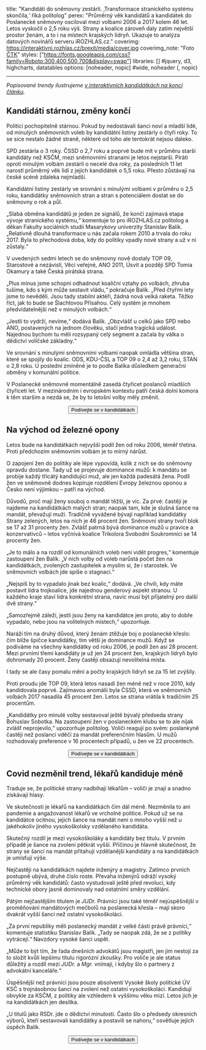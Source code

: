 title: "Kandidáti do sněmovny zestárli. ‚Transformace stranického systému skončila,‘ říká politolog"
perex: "Průměrný věk kandidátů a kandidátek do Poslanecké sněmovny osciloval mezi volbami 2006 a 2017 kolem 46 let. Letos vyskočil o 2,5 roku výš. Strany a koalice zároveň daly zatím největší prostor ženám, a to i na místech krajských lídryň. Ukazuje to analýza datových novinářů serveru iROZHLAS.cz."
coverimg: https://interaktivni.rozhlas.cz/brexit/media/cover.jpg
coverimg_note: "Foto <a href='https://ctk.cz'>ČTK</a>"
styles: ["https://fonts.googleapis.com/css?family=Roboto:300,400,500,700&display=swap"]
libraries: [] #jquery, d3, highcharts, datatables
options: [noheader, nopic] #wide, noheader (, nopic)

---

_Popisované trendy ilustrujeme [v interaktivních kandidátkách na konci článku](#aplikaceinteraktivnikandidatky)._

## Kandidáti stárnou, změny končí

Politici pochopitelně stárnou. Pokud by nedostávali šanci noví a mladší lidé, od minulých sněmovních voleb by kandidátní listiny zestárly o čtyři roky. To se sice nestalo žádné straně, některé od toho ale tentokrát nejsou daleko.

SPD zestárla o 3 roky. ČSSD o 2,7 roku a poprvé bude mít v průměru starší kandidáty než KSČM, mezi sněmovními stranami je letos nejstarší. Piráti oproti minulým volbám zestárli o necelé dva roky, za posledních 11 let narostl průměrný věk lidí z jejich kandidátek o 5,5 roku. Přesto zůstávají na české scéně zdaleka nejmladší.

Kandidátní listiny zestárly ve srovnání s minulými volbami v průměru o 2,5 roku, kandidátky sněmovních stran a stran s potenciálem dostat se do sněmovny o rok a půl.

<div id="kandidatky-vek" class="snf-chart"></div>

„Slabá obměna kandidátů je jeden ze signálů, že končí zajímavá etapa vývoje stranického systému,“ komentuje to pro iROZHLAS.cz politolog a děkan Fakulty sociálních studií Masarykovy univerzity Stanislav Balík. „Relativně dlouhá transformace u nás začala rokem 2010 a trvala do roku 2017. Byla to přechodová doba, kdy do politiky vpadly nové strany a už v ní zůstaly.“

V uvedených sedmi letech se do sněmovny nově dostaly TOP 09, Starostové a nezávislí, Věci veřejné, ANO 2011, Úsvit a později SPD Tomia Okamury a také Česká pirátská strana.

„Plus minus jsme schopni odhadnout koaliční vztahy po volbách, zhruba tušíme, kdo s kým může sestavit vládu,“ pokračuje Balík. „Před čtyřmi lety jsme to nevěděli. Jsou tady stabilní aktéři, žádná nová velká raketa. Těžko říct, jak to bude se Šlachtovou Přísahou. Celý systém je mnohem předvídatelnější než v minulých volbách.“

„Jestli to vydrží, nevíme,“ dodává Balík. „Obzvlášť u celků jako SPD nebo ANO, postavených na jednom člověku, stačí jedna tragická událost. Najednou bychom tu měli rozsypaný celý segment a začala by válka o dědictví voličské základny.“

Ve srovnání s minulými sněmovními volbami naopak omládla většina stran, které se spojily do koalic. ODS, KDU-ČSL a TOP 09 o 2,4 až 3,2 roku, STAN o 2,8 roku. U poslední zmíněné je to podle Balíka důsledkem generační obměny v komunální politice.

V Poslanecké sněmovně momentálně zasedá čtyřicet poslanců mladších čtyřiceti let. V mezinárodním i evropském kontextu patří česká dolní komora k těm starším a nezdá se, že by to letošní volby měly změnit.

<div style="display:flex;flex-direction:row;justify-content:center"><a href="#aplikaceinteraktivnikandidatky"><button id="vek">Podívejte se v kandidátkách</button></a></div>

## Na východ od železné opony

Letos bude na kandidátkách nejvyšší podíl žen od roku 2006, téměř třetina. Proti předchozím sněmovním volbám je to mírný nárůst.

O zapojení žen do politiky ale lépe vypovídá, kolik z nich se do sněmovny opravdu dostane. Tady už se projevuje dominance mužů: k mandátu se probije každý třicátý kandidující muž, ale jen každá padesátá žena. Podíl žen ve sněmovně dodnes kopíruje rozdělení Evropy železnou oponou a Česko není výjimkou – patří na východ.

Důvodů, proč mají ženy souboj o mandát těžší, je víc. Za prvé: častěji je najdeme na kandidátkách malých stran; naopak tam, kde je slušná šance na mandát, převažují muži. Tradičně vyvážené bývají například kandidátky Strany zelených, letos na nich je 46 procent žen. Sněmovní strany tvoří blok se 17 až 31 procenty žen. Zvlášť patrná bývá dominance mužů u pravice a konzervativců – letos vyčnívá koalice Trikolora Svobodní Soukromníci se 14 procenty žen.

<div id="kandidatky-zeny" class="snf-chart"></div>

„Je to málo a na rozdíl od komunálních voleb není vidět progres,“ komentuje zastoupení žen Balík. „V nich volby od voleb narůstá počet žen na kandidátkách, zvolených zastupitelek a myslím si, že i starostek. Ve sněmovních volbách jde spíše o stagnaci.“

„Nejspíš by to vypadalo jinak bez koalic,“ dodává. „Ve chvíli, kdy máte postavit lídra trojkoalice, jde najednou genderový aspekt stranou. U každého kraje staví lídra konkrétní strana, navíc musí být přijatelný pro další dvě strany.“

„Samozřejmě záleží, jestli jsou ženy na kandidátce jen proto, aby to dobře vypadalo, nebo jsou na volitelných místech,“ upozorňuje.

Naráží tím na druhý důvod, který ženám ztěžuje boj o poslanecké křeslo: čím blíže špičce kandidátky, tím větší je dominance mužů. Když se podíváme na všechny kandidátky od roku 2006, je podíl žen asi 28 procent. Mezi prvními třemi kandidáty je už jen 24 procent žen, krajských lídryň bylo dohromady 20 procent. Ženy častěji obsazují nevolitelná místa.

I tady se ale časy pomalu mění a počty krajských lídryň se za 15 let zvýšily.

<div id="kandidatky-volitelne-zeny" class="snf-chart"></div>

Proti proudu jde TOP 09, která letos nasadí žen méně než v roce 2010, kdy kandidovala poprvé. Zajímavou anomálií byla ČSSD, která ve sněmovních volbách 2017 nasadila 45 procent žen. Letos se strana vrátila k tradičním 25 procentům.

„Kandidátky pro minulé volby sestavoval ještě bývalý předseda strany Bohuslav Sobotka. Na zastoupení žen v poslaneckém klubu se to ale nijak zvlášť neprojevilo,“ upozorňuje politolog. Voliči reagují po svém: poslankyně častěji než poslanci vděčí za mandát preferenčním hlasům. U mužů rozhodovaly preference v 16 procentech případů, u žen ve 22 procentech.

<div style="display:flex;flex-direction:row;justify-content:center"><a href="#aplikaceinteraktivnikandidatky"><button id="zeny">Podívejte se v kandidátkách</button></a></div>

## Covid nezměnil trend, lékařů kandiduje méně

Traduje se, že politické strany nadbíhají lékařům – voliči je znají a snadno získávají hlasy.

Ve skutečnosti je lékařů na kandidátkách čím dál méně. Nezměnila to ani pandemie a angažovanost lékařů ve vrcholné politice. Pokud už se na kandidátce ocitnou, jejich šance na mandát není o mnoho vyšší než u jakéhokoliv jiného vysokoškolsky vzdělaného kandidáta.

Skutečný rozdíl je mezi vysokoškoláky a kandidáty bez titulu. V prvním případě je šance na zvolení pětkrát vyšší. Příčinou je hlavně skutečnost, že strany se šancí na mandát přitahují vzdělanější kandidáty a na kandidátkách je umísťují výše.

<div id="kandidatky-tituly" class="snf-chart"></div>

Nejčastěji na kandidátkách najdete inženýry a magistry. Zatímco prvních postupně ubývá, druhé číslo roste. Převaha inženýrů odráží vysoký průměrný věk kandidátů: často vystudovali ještě před revolucí, kdy technické obory jasně dominovaly nad ostatními směry vzdělání.

Pátým nejčastějším titulem je _JUDr._ Právníci jsou také téměř nejúspěšnější v proměňování mandátových mečbolů na poslanecká křesla – mají skoro dvakrát vyšší šanci než ostatní vysokoškoláci.

„Za první republiky měli poslanecký mandát z velké části právě právníci,“ komentuje statistiku Stanislav Balík. „Tady se naopak zdá, že se z politiky vytrácejí.“ Navzdory vysoké šanci uspět.

„Může to být tím, že řada dnešních advokátů jsou magistři, jen jim nestojí za to složit kvůli lepšímu titulu rigorózní zkoušky. Pro voliče je ale status důležitý a rozdíl mezi _JUDr._ a _Mgr._ vnímají, i kdyby šlo o partnery z advokátní kanceláře.“

Úspěšnější než právníci jsou pouze absolventi Vysoké školy politické ÚV KSČ s trojnásobnou šancí na zvolení než ostatní vysokoškoláci. Kandidují obvykle za KSČM, z politiky ale vzhledem k vyššímu věku mizí. Letos jich je na kandidátkách jen desítka.

„U titulů jako RSDr. jde o dědictví minulosti. Často šlo o předsedy okresních výborů, kteří sestavovali kandidátky a postavili se nahoru,“ osvětluje jejich úspěch Balík.

<div style="display:flex;flex-direction:row;justify-content:center"><a href="#aplikaceinteraktivnikandidatky"><button id="mudr">Podívejte se v kandidátkách</button></a></div>

<br><br>

<wide><div id="aplikaceinteraktivnikandidatky"><div id="app"></div></div></wide>
